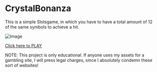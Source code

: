 # CrystalBonanza

<p>This is a simple Slotsgame, in which you have to have a total amount of 12 of the same symbols to achieve a hit.</p>

<img src="https://prnt.sc/m9e7HIei0Qx-" alt="Image">

<a href="https://hadialihussein.github.io/CrystalBonanza/">Click here to PLAY</a>

<p>NOTE: This project is only educational. If anyone uses my assets for a gambling site, I will press legal charges, since I absolutely condemn these sort of websites! </p>
